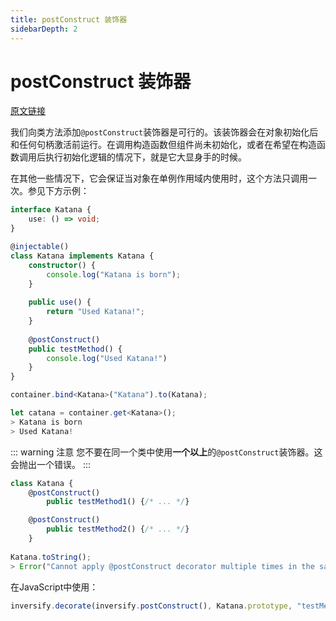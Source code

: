 ```yaml
---
title: postConstruct 装饰器
sidebarDepth: 2
---
```


# postConstruct 装饰器

[原文链接](https://github.com/inversify/InversifyJS/blob/master/wiki/post_construct.md)

我们向类方法添加`@postConstruct`装饰器是可行的。该装饰器会在对象初始化后和任何句柄激活前运行。在调用构造函数但组件尚未初始化，或者在希望在构造函数调用后执行初始化逻辑的情况下，就是它大显身手的时候。


在其他一些情况下，它会保证当对象在单例作用域内使用时，这个方法只调用一次。参见下方示例：

```ts
interface Katana {
    use: () => void;
}

@injectable()
class Katana implements Katana {
    constructor() {
        console.log("Katana is born");
    }
    
    public use() {
        return "Used Katana!";
    }
    
    @postConstruct()
    public testMethod() {
        console.log("Used Katana!")
    }
}
```

```ts
container.bind<Katana>("Katana").to(Katana);
```

```ts
let catana = container.get<Katana>();
> Katana is born
> Used Katana!
```

::: warning 注意
您不要在同一个类中使用**一个以上**的`@postConstruct`装饰器。这会抛出一个错误。
:::

```ts
class Katana {
    @postConstruct()
        public testMethod1() {/* ... */}

    @postConstruct()
        public testMethod2() {/* ... */}
    }
            
Katana.toString();
> Error("Cannot apply @postConstruct decorator multiple times in the same class")
```

在JavaScript中使用：

```ts
inversify.decorate(inversify.postConstruct(), Katana.prototype, "testMethod");
```